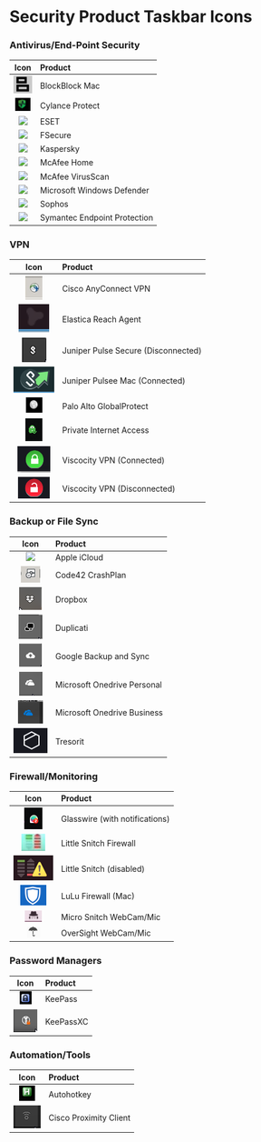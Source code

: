 # Security Product Taskbar Icons

### Antivirus/End-Point Security
| Icon 															| Product 								|
| :---:															| :--- 									|
| ![](/images/blockblock-mac-malware-persistence-monitor.png) 	| BlockBlock Mac 						|
| ![](/images/cylance-protect.png) 								| Cylance Protect 						|
| ![](/images/eset.png) 										| ESET 									|
| ![](/images/fsecure.png) 										| FSecure 								|
| ![](/images/kaspersky.png) 									| Kaspersky 							|
| ![](/images/mcafee_home.png) 									| McAfee Home							|
| ![](/images/mcafee_enterprise.png) 							| McAfee VirusScan  					|
| ![](/images/win_defender.png) 								| Microsoft Windows Defender 			|
| ![](/images/sophos.png)										| Sophos								|
| ![](/images/sep.png) 											| Symantec Endpoint Protection 			|

### VPN
| Icon 															| Product 								|
| :---:															| :--- 									|
| ![](/images/Cisco_VPN.jpg)									| Cisco AnyConnect VPN 					|
| ![](/images/elastica-reach-agent.png)							| Elastica Reach Agent 					|
| ![](/images/pulse-vpn-disconnected.png) 						| Juniper Pulse Secure (Disconnected)	|
| ![](/images/pulse-secure-vpn-mac.png)							| Juniper Pulsee Mac (Connected)    	|
| ![](/images/vpn-palo-alto-globalprotect.png) 					| Palo Alto GlobalProtect 				|
| ![](/images/VPN-Private-Internet-Access-Connected.png)		| Private Internet Access 				|
| ![](/images/viscosity-vpn-connected.png)						| Viscocity VPN (Connected)				|
| ![](/images/viscosity-vpn-disconnected.png)					| Viscocity VPN (Disconnected)			|

### Backup or File Sync
| Icon 															| Product 								|
| :---:															| :--- 									|
| ![](/images/icloud)											| Apple iCloud 							|
| ![](/images/Code42_CrashPlan_Backup.jpg) 						| Code42 CrashPlan 						|
| ![](/images/dropbox.png)										| Dropbox 								|
| ![](/images/duplicati.png)									| Duplicati 							|
| ![](/images/google-backup-and-sync.png)						| Google Backup and Sync 				|
| ![](/images/onedrive.png)										| Microsoft Onedrive Personal 			|
| ![](/images/onedrive-biz.png)									| Microsoft Onedrive Business 			|
| ![](/images/tresorit.png)										| Tresorit 								|

### Firewall/Monitoring
| Icon 															| Product 								|
| :---:															| :--- 									|
| ![](/images/Glasswire-with-alerts.png)						| Glasswire (with notifications) 		|
| ![](/images/little-snitch-firewall.png)						| Little Snitch Firewall				|
| ![](/images/little-snitch-disabled.png)						| Little Snitch (disabled)				|
| ![](/images/lulu-firewall.png)								| LuLu Firewall (Mac)					|
| ![](/images/micro-snitch-mic-webcam-monitor.png)				| Micro Snitch WebCam/Mic 				|
| ![](/images/oversight-mic-webcam-monitor.png)					| OverSight WebCam/Mic					|

### Password Managers
| Icon 															| Product 								|
| :---:															| :--- 									|
| ![](/images/keepass.png)										| KeePass								|
| ![](/images/KeePassXC.png)									| KeePassXC								|

### Automation/Tools
| Icon 															| Product 								|
| :---:															| :--- 									|
| ![](/images/autohotkey.png) 									| Autohotkey 							|
| ![](/images/cisco-proximity-screen-sharing.png)				| Cisco Proximity Client 				|

###